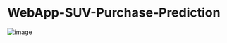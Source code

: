 # WebApp-SUV-Purchase-Prediction
![image](https://user-images.githubusercontent.com/54589763/175773011-aff660f6-1a4b-468a-833f-d53a95766ece.png)

